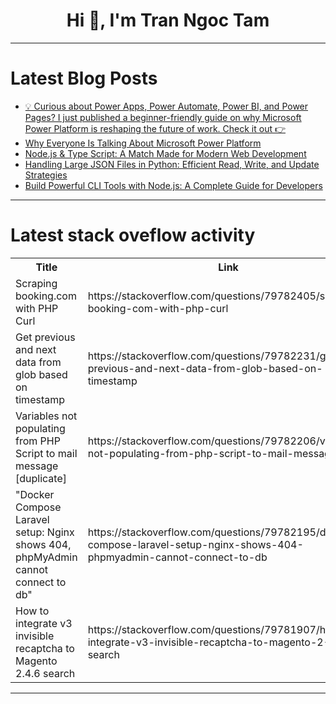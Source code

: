 <h1 align="center">Hi 👋, I'm Tran Ngoc Tam</h1>

---

# Latest Blog Posts 
<!-- BLOG-POST-LIST:START -->
- [💡 Curious about Power Apps, Power Automate, Power BI, and Power Pages? I just published a beginner-friendly guide on why Microsoft Power Platform is reshaping the future of work. Check it out 👉](https://dev.to/phylis/-45pd)
- [Why Everyone Is Talking About Microsoft Power Platform](https://dev.to/phylis/why-everyone-is-talking-about-microsoft-power-platform-4fjj)
- [Node.js &amp; Type Script: A Match Made for Modern Web Development](https://dev.to/satyam_gupta_0d1ff2152dcc/nodejs-type-script-a-match-made-for-modern-web-development-hnk)
- [Handling Large JSON Files in Python: Efficient Read, Write, and Update Strategies](https://dev.to/lovestaco/handling-large-json-files-in-python-efficient-read-write-and-update-strategies-3jgg)
- [Build Powerful CLI Tools with Node.js: A Complete Guide for Developers](https://dev.to/satyam_gupta_0d1ff2152dcc/build-powerful-cli-tools-with-nodejs-a-complete-guide-for-developers-56k)
<!-- BLOG-POST-LIST:END -->

---

# Latest stack oveflow activity
<table>
  <tr><th>Title</th><th>Link</th></tr>
  <!-- STACKOVERFLOW:START --><tr><td>Scraping booking.com with PHP Curl</td><td>https://stackoverflow.com/questions/79782405/scraping-booking-com-with-php-curl</td></tr><tr><td>Get previous and next data from glob based on timestamp</td><td>https://stackoverflow.com/questions/79782231/get-previous-and-next-data-from-glob-based-on-timestamp</td></tr><tr><td>Variables not populating from PHP Script to mail message [duplicate]</td><td>https://stackoverflow.com/questions/79782206/variables-not-populating-from-php-script-to-mail-message</td></tr><tr><td>&quot;Docker Compose Laravel setup: Nginx shows 404, phpMyAdmin cannot connect to db&quot;</td><td>https://stackoverflow.com/questions/79782195/docker-compose-laravel-setup-nginx-shows-404-phpmyadmin-cannot-connect-to-db</td></tr><tr><td>How to integrate v3 invisible recaptcha to Magento 2.4.6 search</td><td>https://stackoverflow.com/questions/79781907/how-to-integrate-v3-invisible-recaptcha-to-magento-2-4-6-search</td></tr><!-- STACKOVERFLOW:END -->
</table>

---


